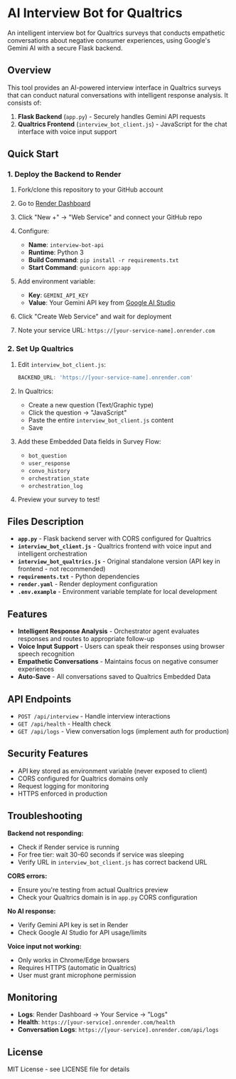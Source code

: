 # AI Interview Bot for Qualtrics

An intelligent interview bot for Qualtrics surveys that conducts empathetic conversations about negative consumer experiences, using Google's Gemini AI with a secure Flask backend.

## Overview

This tool provides an AI-powered interview interface in Qualtrics surveys that can conduct natural conversations with intelligent response analysis. It consists of:

1. **Flask Backend** (`app.py`) - Securely handles Gemini API requests
2. **Qualtrics Frontend** (`interview_bot_client.js`) - JavaScript for the chat interface with voice input support

## Quick Start

### 1. Deploy the Backend to Render

1. Fork/clone this repository to your GitHub account

2. Go to [Render Dashboard](https://dashboard.render.com/)

3. Click "New +" → "Web Service" and connect your GitHub repo

4. Configure:
   - **Name**: `interview-bot-api`
   - **Runtime**: Python 3
   - **Build Command**: `pip install -r requirements.txt`
   - **Start Command**: `gunicorn app:app`

5. Add environment variable:
   - **Key**: `GEMINI_API_KEY`
   - **Value**: Your Gemini API key from [Google AI Studio](https://makersuite.google.com/app/apikey)

6. Click "Create Web Service" and wait for deployment

7. Note your service URL: `https://[your-service-name].onrender.com`

### 2. Set Up Qualtrics

1. Edit `interview_bot_client.js`:
   ```javascript
   BACKEND_URL: 'https://[your-service-name].onrender.com'
   ```

2. In Qualtrics:
   - Create a new question (Text/Graphic type)
   - Click the question → "JavaScript"
   - Paste the entire `interview_bot_client.js` content
   - Save

3. Add these Embedded Data fields in Survey Flow:
   - `bot_question`
   - `user_response`
   - `convo_history`
   - `orchestration_state`
   - `orchestration_log`

4. Preview your survey to test!

## Files Description

- **`app.py`** - Flask backend server with CORS configured for Qualtrics
- **`interview_bot_client.js`** - Qualtrics frontend with voice input and intelligent orchestration
- **`interview_bot_qualtrics.js`** - Original standalone version (API key in frontend - not recommended)
- **`requirements.txt`** - Python dependencies
- **`render.yaml`** - Render deployment configuration
- **`.env.example`** - Environment variable template for local development

## Features

- **Intelligent Response Analysis** - Orchestrator agent evaluates responses and routes to appropriate follow-up
- **Voice Input Support** - Users can speak their responses using browser speech recognition
- **Empathetic Conversations** - Maintains focus on negative consumer experiences
- **Auto-Save** - All conversations saved to Qualtrics Embedded Data

## API Endpoints

- `POST /api/interview` - Handle interview interactions
- `GET /api/health` - Health check
- `GET /api/logs` - View conversation logs (implement auth for production)

## Security Features

- API key stored as environment variable (never exposed to client)
- CORS configured for Qualtrics domains only
- Request logging for monitoring
- HTTPS enforced in production

## Troubleshooting

**Backend not responding:**
- Check if Render service is running
- For free tier: wait 30-60 seconds if service was sleeping
- Verify URL in `interview_bot_client.js` has correct backend URL

**CORS errors:**
- Ensure you're testing from actual Qualtrics preview
- Check your Qualtrics domain is in `app.py` CORS configuration

**No AI response:**
- Verify Gemini API key is set in Render
- Check Google AI Studio for API usage/limits

**Voice input not working:**
- Only works in Chrome/Edge browsers
- Requires HTTPS (automatic in Qualtrics)
- User must grant microphone permission

## Monitoring

- **Logs**: Render Dashboard → Your Service → "Logs"
- **Health**: `https://[your-service].onrender.com/health`
- **Conversation Logs**: `https://[your-service].onrender.com/api/logs`

## License

MIT License - see LICENSE file for details
